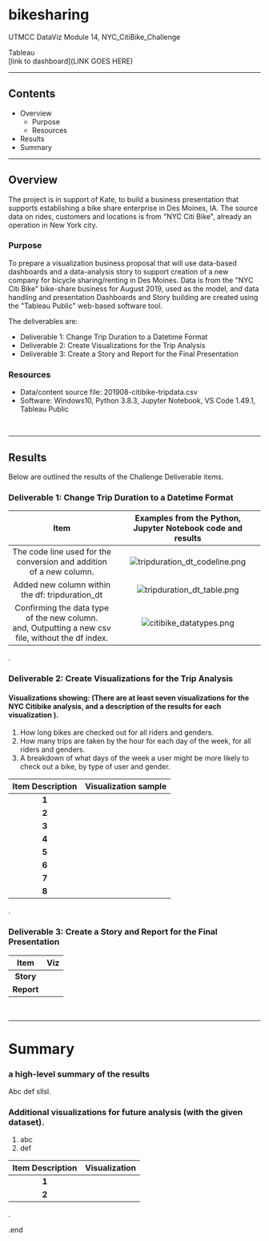 # bikesharing
UTMCC DataViz Module 14, NYC_CitiBike_Challenge

Tableau  
  [link to dashboard](LINK GOES HERE)

---

## Contents 
  * Overview
    - Purpose
    - Resources
  * Results
  * Summary
 

---  

## Overview 
  
  The project is in support of Kate, to build a business presentation that supports establishing a bike share enterprise in Des Moines, IA. The source data on rides, customers and locations is from "NYC Citi Bike", already an operation in New York city. 

   ### Purpose
   To prepare a visualization business proposal that will use data-based dashboards and a data-analysis story to support creation of a new company for bicycle sharing/renting in Des Moines. Data is from the "NYC Citi Bike" bike-share business for August 2019, used as the model, and data handling and presentation Dashboards and Story building are created using the "Tableau Public" web-based software tool.
 
   The deliverables are: 
   - Deliverable 1: Change Trip Duration to a Datetime Format
   - Deliverable 2: Create Visualizations for the Trip Analysis
   - Deliverable 3: Create a Story and Report for the Final Presentation
   

   ### Resources
  * Data/content source file: 201908-citibike-tripdata.csv
  * Software: Windows10, Python 3.8.3, Jupyter Notebook, VS Code 1.49.1, Tableau Public 
  
<br>

--- 

## Results
   Below are outlined the results of the Challenge Deliverable items.  
   

### Deliverable 1: Change Trip Duration to a Datetime Format


   | **Item** | **Examples from the Python, Jupyter Notebook code and results** |
   | :---: | :---: |
   | The code line used for the conversion and addition of a new column. | ![tripduration_dt_codeline.png](https://github.com/larrydodson/bikesharing/blob/main/tripduration_dt_codeline.png) |
   | Added new column within the df: tripduration_dt | ![tripduration_dt_table.png](https://github.com/larrydodson/bikesharing/blob/main/tripduration_dt_table.png) |
   | Confirming the data type of the new column.<br> and, Outputting a new csv file, without the df index. | ![citibike_datatypes.png](https://github.com/larrydodson/bikesharing/blob/main/citibike_datatypes.png) |
   
   
.

### Deliverable 2: Create Visualizations for the Trip Analysis

#### Visualizations showing:  (There are at least seven visualizations for the NYC Citibike analysis, and a description of the results for each visualization ).
  1. How long bikes are checked out for all riders and genders.
  2. How many trips are taken by the hour for each day of the week, for all riders and genders.
  3. A breakdown of what days of the week a user might be more likely to check out a bike, by type of user and gender.



   | **Item Description** | **Visualization sample** |
   | :---: | :---: |
   | **1** | ![]() |
   | **2** | ![]() |
   | **3** | ![]() |
   | **4** | ![]() |
   | **5** | ![]() |
   | **6** | ![]() |   
   | **7** | ![]() |
   | **8** | ![]() |  
   

.


### Deliverable 3: Create a Story and Report for the Final Presentation




 
   | **Item** | **Viz** |
   | :---: | :---: |
   | **Story** | ![]() |
   | **Report** | ![]() |




<br>

---

# Summary

###  a high-level summary of the results 
   Abc def sllsl.


### Additional visualizations for future analysis (with the given dataset).
  1. abc 
  2. def 

   | **Item Description** | **Visualization** |
   | :---: | :---: |
   | **1** | ![]() |
   | **2** | ![]() |



.

.end
